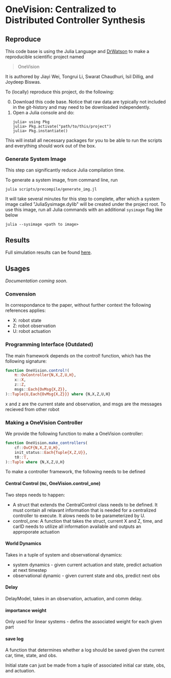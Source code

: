 # OneVision: Centralized  to  Distributed  Controller  Synthesis


## Reproduce
This code base is using the Julia Language and [DrWatson](https://juliadynamics.github.io/DrWatson.jl/stable/)
to make a reproducible scientific project named
> OneVision

It is authored by Jiayi Wei, Tongrui Li, Swarat Chaudhuri, Isil Dillig, and Joydeep Biswas.

To (locally) reproduce this project, do the following:

0. Download this code base. Notice that raw data are typically not included in the
   git-history and may need to be downloaded independently.
1. Open a Julia console and do:
   ```
   julia> using Pkg
   julia> Pkg.activate("path/to/this/project")
   julia> Pkg.instantiate()
   ```

This will install all necessary packages for you to be able to run the scripts and
everything should work out of the box.


### Generate System Image
This step can significantly reduce Julia compilation time.

To generate a system image, from command line, run
```
julia scripts/precompile/generate_img.jl
```
It will take several minutes for this step to complete, after which a system image called "JuliaSysimage.dylib" will be created under the project root. To use this image, run all Julia commands with an additional `sysimage` flag like below
```
julia --sysimage <path to image>
```

## Results
Full simulation results can be found [here](papers/SimulationResults.md).

## Usages
*Documentation coming soon.*

### Convension
In correspondance to the paper, without further context the following references applies:
- X: robot state
- Z: robot observation
- U: robot actuation


### Programming Interface (Outdated)
The main framework depends on the control! function, which has the following signature:
```julia
function OneVision.control!(
    π::OvController{N,X,Z,U,H},
    x::X,
    z::Z,
    msgs::Each{OvMsg{X,Z}},
)::Tuple{U,Each{OvMsg{X,Z}}} where {N,X,Z,U,H}
```

x and z are the current state and observation, and msgs are the messages recieved from other robot

### Making a OneVision Controller
We provide the following function to make a OneVision controller:
```julia
function OneVision.make_controllers(
    cf::OvCF{N,X,Z,U,H},
    init_status::Each{Tuple{X,Z,U}},
    t0::𝕋,
)::Tuple where {N,X,Z,U,H}
```

To make a controller framework, the following needs to be defined
#### Central Control (πc, OneVision.control_one)
Two steps needs to happen:
- A struct that extends the CentralControl class needs to be defined. It must contain all relavant information that is needed for a centralized controller to execute. It alows needs to be parameterized by U.
- control_one: A function that takes the struct, current X and Z, time, and carID needs to utilize all information available and outputs an approporate actuation


####  World Dynamics
Takes in a tuple of system and observational dynamics:
- system dynamics - given current actuation and state, predict actuation at next timestep
- observational dynamic - given current state and obs, predict next obs

#### Delay
DelayModel, takes in an observation, actuation, and comm delay.

#### importance weight
Only used for linear systems - defins the associated weight for each given part

#### save log
A function that determines whether a log should be saved given the current car, time, state, and obs. 

Initial state can just be made from a tuple of associated initial car state, obs, and actuation.






